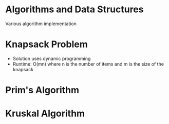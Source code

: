 # Algorithms and Data Structures
Various algorithm implementation

# Knapsack Problem
* Solution uses dynamic programming
* Runtime: O(mn) where n is the number of items and m is the size of the knapsack

# Prim's Algorithm

# Kruskal Algorithm 

